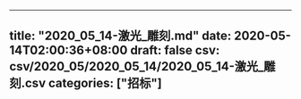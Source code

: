 
---
title: "2020_05_14-激光_雕刻.md"
date: 2020-05-14T02:00:36+08:00
draft: false
csv: csv/2020_05/2020_05_14/2020_05_14-激光_雕刻.csv
categories: ["招标"]
---
